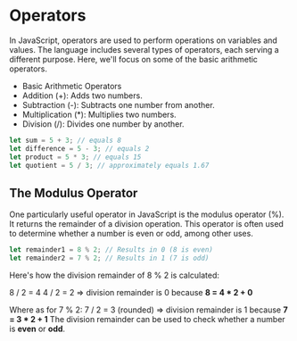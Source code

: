 # Operators

In JavaScript, operators are used to perform operations on variables and values. The language includes several types of operators, each serving a different purpose. Here, we'll focus on some of the basic arithmetic operators.

- Basic Arithmetic Operators
- Addition (+): Adds two numbers.
- Subtraction (-): Subtracts one number from another.
- Multiplication (\*): Multiplies two numbers.
- Division (/): Divides one number by another.

```js
let sum = 5 + 3; // equals 8
let difference = 5 - 3; // equals 2
let product = 5 * 3; // equals 15
let quotient = 5 / 3; // approximately equals 1.67
```

## The Modulus Operator

One particularly useful operator in JavaScript is the modulus operator (%). It returns the remainder of a division operation. This operator is often used to determine whether a number is even or odd, among other uses.

```js
let remainder1 = 8 % 2; // Results in 0 (8 is even)
let remainder2 = 7 % 2; // Results in 1 (7 is odd)
```

Here's how the division remainder of 8 % 2 is calculated:

8 / 2 = 4
4 / 2 = 2
=> division remainder is 0 because **8 = 4 \* 2 + 0**

Where as for 7 % 2:
7 / 2 = 3 (rounded)
=> division remainder is 1 because **7 = 3 \* 2 + 1**
The division remainder can be used to check whether a number is **even** or **odd**.
